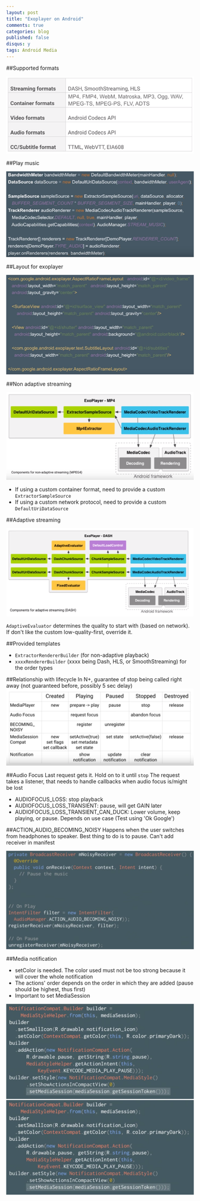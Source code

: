 ```yaml
---
layout: post
title: "Exoplayer on Android"
comments: true
categories: blog
published: false
disqus: y
tags: Android Media
---
```



##Supported formats

<img src="/images/supported_media.PNG" />

##Play music

<img src="/images/exoplayer_play_music.PNG" />

##Layout for exoplayer

<img src="/images/exoplayer_ui.PNG" />

##Non adaptive streaming

<img src="/images/non_adaptive_streaming_models.PNG" />

- If using a custom container format, need to provide a custom `ExtractorSampleSource`
- If using a custom network protocol, need to provide a custom `DefaultUriDataSource`

##Adaptive streaming

<img src="/images/adaptive_streaming_models.PNG" />

`AdaptiveEvaluator` determines the quality to start with (based on network). If don't like the custom low-quality-first, override it.

##Provided templates

- `ExtractorRendererBuilder` (for non-adaptive playback)
- `xxxxRendererBuilder` (xxxx being Dash, HLS, or SmoothStreaming) for the order types

##Relationship with lifecycle
In N+, guarantee of stop being called right away (not guaranteed before, possibly 5 sec delay)
<img src="/images/media_lifecycle.png" />

##Audio Focus
Last request gets it. Hold on to it until `stop`
The request takes a listener, that needs to handle callbacks when audio focus is/might be lost

- AUDIOFOCUS_LOSS: stop playback
- AUDIOFOCUS_LOSS_TRANSIENT: pause, will get GAIN later
- AUDIOFOCUS_LOSS_TRANSIENT_CAN_DUCK: Lower volume, keep playing, or pause. Depends on use case (Test using 'Ok Google')

##ACTION_AUDIO_BECOMING_NOISY
Happens when the user switches from headphones to speaker. Best thing to do is to pause. Can't add receiver in manifest

<img src="/images/action_audio_becoming_noisy.png" />

##Media notification

- setColor is needed. The color used must not be too strong because it will cover the whole notification
- The actions' order depends on the order in which they are added (pause should be highest, thus first)
- Important to set MediaSession

<img src="/images/media_notification.png" />
<img src="/images/media_notification.png" />
